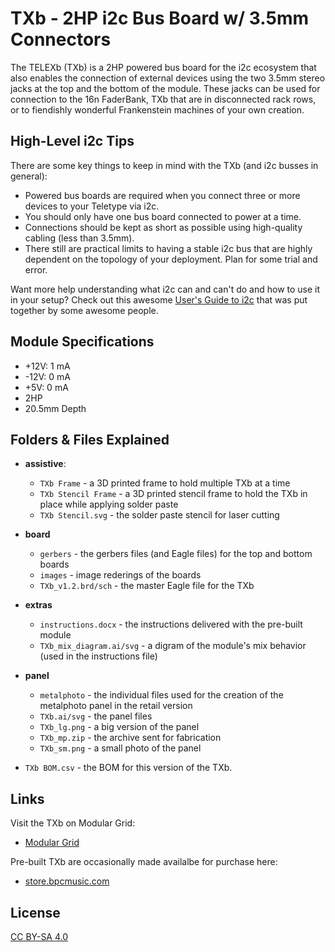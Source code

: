 # TXb - 2HP i2c Bus Board w/ 3.5mm Connectors

The TELEXb (TXb) is a 2HP powered bus board for the i2c ecosystem that also enables the connection of external devices using the two 3.5mm stereo jacks at the top and the bottom of the module. These jacks can be used for connection to the 16n FaderBank, TXb that are in disconnected rack rows, or to fiendishly wonderful Frankenstein machines of your own creation.

## High-Level i2c Tips

There are some key things to keep in mind with the TXb (and i2c busses in general):

- Powered bus boards are required when you connect three or more devices to your Teletype via i2c.
- You should only have one bus board connected to power at a time.
- Connections should be kept as short as possible using high-quality cabling (less than 3.5mm).
- There still are practical limits to having a stable i2c bus that are highly dependent on the topology of your deployment. Plan for some trial and error.

Want more help understanding what i2c can and can't do and how to use it in your setup? Check out this awesome [User's Guide to i2c](https://llllllll.co/t/a-users-guide-to-i2c/19219) that was put together by some awesome people.

## Module Specifications

- +12V: 1 mA 
- -12V: 0 mA
- +5V: 0 mA
- 2HP
- 20.5mm Depth

## Folders & Files Explained

* **assistive**: 
	* ```TXb Frame``` - a 3D printed frame to hold multiple TXb at a time
	* ```TXb Stencil Frame``` - a 3D printed stencil frame to hold the TXb in place while applying solder paste
	* ```TXb Stencil.svg``` - the solder paste stencil for laser cutting
	
* **board**
	* ```gerbers``` - the gerbers files (and Eagle files) for the top and bottom boards
	* ```images``` - image rederings of the boards
	* ```TXb_v1.2.brd/sch``` - the master Eagle file for the TXb
	
* **extras**
	* ```instructions.docx``` - the instructions delivered with the pre-built module
	* ```TXb_mix_diagram.ai/svg``` - a digram of the module's mix behavior (used in the instructions file)
	
* **panel**
	* ```metalphoto``` - the individual files used for the creation of the metalphoto panel in the retail version
	* ```TXb.ai/svg``` - the panel files
	* ```TXb_lg.png``` - a big version of the panel
	* ```TXb_mp.zip``` - the archive sent for fabrication
	* ```TXb_sm.png``` - a small photo of the panel

* ```TXb BOM.csv``` - the BOM for this version of the TXb.

## Links

Visit the TXb on Modular Grid:

* [Modular Grid](https://www.modulargrid.net/e/other-unknown-telexb)

Pre-built TXb are occasionally made availalbe for purchase here:

* [store.bpcmusic.com](https://store.bpcmusic.com/products/telexb)

## License

[CC BY-SA 4.0](http://creativecommons.org/licenses/by-sa/4.0/)

